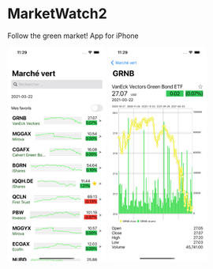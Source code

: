 # MarketWatch2

Follow the green market!
App for iPhone

<img src = "/images/simulator1.png" width="200">
<img src = "/images/simulator2.png" width="200">

